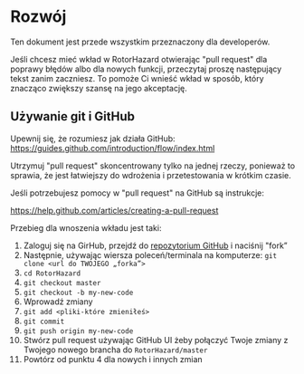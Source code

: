 # Rozwój

Ten dokument jest przede wszystkim przeznaczony dla developerów.

Jeśli chcesz mieć wkład w RotorHazard otwierając "pull request" dla poprawy błędów albo dla nowych funkcji, przeczytaj proszę następujący tekst zanim zaczniesz. To pomoże Ci wnieść wkład w sposób, który znacząco zwiększy szansę na jego akceptację.

## Używanie git i GitHub

Upewnij się, że rozumiesz jak działa GitHub: https://guides.github.com/introduction/flow/index.html

Utrzymuj "pull request" skoncentrowany tylko na jednej rzeczy, ponieważ to sprawia, że jest łatwiejszy do wdrożenia i przetestowania w krótkim czasie.

Jeśli potrzebujesz pomocy w "pull request" na GitHub są instrukcje:

https://help.github.com/articles/creating-a-pull-request

Przebieg dla wnoszenia wkładu jest taki:

1. Zaloguj się na GirHub, przejdź do [repozytorium GitHub](https://github.com/RotorHazard/RotorHazard) i naciśnij "fork”
2. Następnie, używając wiersza poleceń/terminala na komputerze: `git clone <url do TWOJEGO „forka”>`
3. `cd RotorHazard`
4. `git checkout master`
5. `git checkout -b my-new-code`
6. Wprowadź zmiany
7. `git add <pliki-które zmieniłeś>`
8. `git commit`
9. `git push origin my-new-code`
10. Stwórz pull request używając GitHub UI żeby połączyć Twoje zmiany z Twojego nowego brancha do `RotorHazard/master`
11. Powtórz od punktu 4 dla nowych i innych zmian

